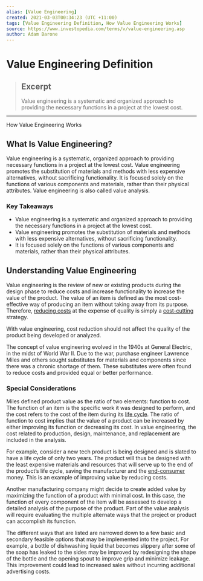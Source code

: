 ```yaml
---
alias: [Value Engineering]
created: 2021-03-03T00:34:23 (UTC +11:00)
tags: [Value Engineering Definition, How Value Engineering Works]
source: https://www.investopedia.com/terms/v/value-engineering.asp
author: Adam Barone
---
```


# Value Engineering Definition

> ## Excerpt
> Value engineering is a systematic and organized approach to providing the necessary functions in a project at the lowest cost.

---

How Value Engineering Works
## What Is Value Engineering?

Value engineering is a systematic, organized approach to providing necessary functions in a project at the lowest cost. Value engineering promotes the substitution of materials and methods with less expensive alternatives, without sacrificing functionality. It is focused solely on the functions of various components and materials, rather than their physical attributes. Value engineering is also called value analysis.

### Key Takeaways

-   Value engineering is a systematic and organized approach to providing the necessary functions in a project at the lowest cost.
-   Value engineering promotes the substitution of materials and methods with less expensive alternatives, without sacrificing functionality.
-   It is focused solely on the functions of various components and materials, rather than their physical attributes.

## Understanding Value Engineering

Value engineering is the review of new or existing products during the design phase to reduce costs and increase functionality to increase the value of the product. The value of an item is defined as the most cost-effective way of producing an item without taking away from its purpose. Therefore, [reducing costs](https://www.investopedia.com/ask/answers/122214/company-it-more-important-lower-costs-or-increase-revenue.asp) at the expense of quality is simply a [cost-cutting](https://www.investopedia.com/terms/c/cost-cutting.asp) strategy.

With value engineering, cost reduction should not affect the quality of the product being developed or analyzed.

The concept of value engineering evolved in the 1940s at General Electric, in the midst of World War II. Due to the war, purchase engineer Lawrence Miles and others sought substitutes for materials and components since there was a chronic shortage of them. These substitutes were often found to reduce costs and provided equal or better performance.

### Special Considerations

Miles defined product value as the ratio of two elements: function to cost. The function of an item is the specific work it was designed to perform, and the cost refers to the cost of the item during its [life cycle](https://www.investopedia.com/terms/p/product-life-cycle-management.asp). The ratio of function to cost implies that the value of a product can be increased by either improving its function or decreasing its cost. In value engineering, the cost related to production, design, maintenance, and replacement are included in the analysis.

For example, consider a new tech product is being designed and is slated to have a life cycle of only two years. The product will thus be designed with the least expensive materials and resources that will serve up to the end of the product’s life cycle, saving the manufacturer and the [end-consumer](https://www.investopedia.com/terms/e/end-user.asp) money. This is an example of improving value by reducing costs.

Another manufacturing company might decide to create added value by maximizing the function of a product with minimal cost. In this case, the function of every component of the item will be assessed to develop a detailed analysis of the purpose of the product. Part of the value analysis will require evaluating the multiple alternate ways that the project or product can accomplish its function.

The different ways that are listed are narrowed down to a few basic and secondary feasible options that may be implemented into the project. For example, a bottle of dishwashing liquid that becomes slippery after some of the soap has leaked to the sides may be improved by redesigning the shape of the bottle and the opening spout to improve grip and minimize leakage. This improvement could lead to increased sales without incurring additional advertising costs.

